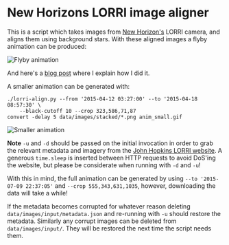 # New Horizons LORRI image aligner

This is a script which takes images from [New Horizon's](https://en.wikipedia.org/wiki/New_Horizons)
LORRI camera, and aligns them using background stars. With these aligned images
a flyby animation can be produced:

![Flyby animation](http://matthewearl.github.io/assets/lorri-align/anim.gif)

And here's a [blog post](http://matthewearl.github.io/2015/08/11/pluto-flyby/)
where I explain how I did it.

A smaller animation can be generated with:

    ./lorri-align.py --from '2015-04-12 03:27:00' --to '2015-04-18 08:57:30' \
        --black-cutoff 10 --crop 323,586,71,87
    convert -delay 5 data/images/stacked/*.png anim_small.gif

![Smaller animation](http://matthewearl.github.io/assets/lorri-align/anim_small.gif)

**Note** `-u` and `-d` should be passed on the initial invocation in order to
grab the relevant metadata and imagery from the [John Hopkins LORRI website](http://pluto.jhuapl.edu/soc/Pluto-Encounter/index.php).
A generous `time.sleep` is inserted between HTTP requests to avoid DoS'ing the
website, but please be considerate when running with `-d` and `-u`!

With this in mind, the full animation can be generated by using `--to
'2015-07-09 22:37:05'` and `--crop 555,343,631,1035`, however, downloading the
data will take a while!

If the metadata becomes corrupted for whatever reason deleting
`data/images/input/metadata.json` and re-running with `-u` should restore the
metadata. Similarly any corrupt images can be deleted from
`data/images/input/`. They will be restored the next time the script needs
them.
